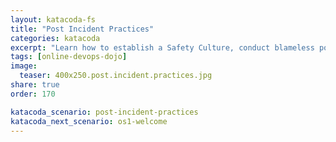 ```yaml
---
layout: katacoda-fs
title: "Post Incident Practices"
categories: katacoda
excerpt: "Learn how to establish a Safety Culture, conduct blameless post-mortems and create a 'code of conduct' to help your team manage incidents in all phases of their life cycle."
tags: [online-devops-dojo]
image:
  teaser: 400x250.post.incident.practices.jpg
share: true
order: 170

katacoda_scenario: post-incident-practices
katacoda_next_scenario: os1-welcome
---
```


<script src="//katacoda.com/embed.js"></script>
<div id="katacoda-scenario-1"
    data-katacoda-id="{{ site.katacoda_account }}/courses/{{ site.katacoda_course }}/{{ page.katacoda_scenario }}"
    data-katacoda-ctatext="Continue Online DevOps Dojo"
    data-katacoda-color="004d7f"
    data-katacoda-font="Arial"
    data-katacoda-fontheader="Arial"
    style="height: calc(100vh); width: (100% - 68px); padding-top: 55px;"></div>
<br>

